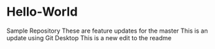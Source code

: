 # Hello-World
Sample Repository
These are feature updates for the master
This is an update using Git Desktop
This is a new edit to the readme

